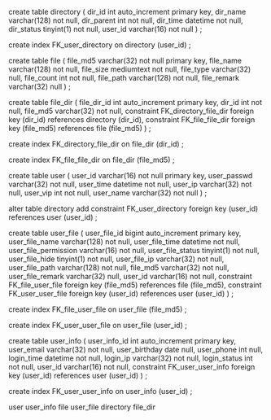 create table directory
(
	dir_id int auto_increment
		primary key,
	dir_name varchar(128) not null,
	dir_parent int not null,
	dir_time datetime not null,
	dir_status tinyint(1) not null,
	user_id varchar(16) not null
)
;

create index FK_user_directory
	on directory (user_id)
;

create table file
(
	file_md5 varchar(32) not null
		primary key,
	file_name varchar(128) not null,
	file_size mediumtext not null,
	file_type varchar(32) null,
    file_count int not null,
	file_path varchar(128) not null,
	file_remark varchar(32) null
)
;

create table file_dir
(
	file_dir_id int auto_increment
		primary key,
	dir_id int not null,
	file_md5 varchar(32) not null,
	constraint FK_directory_file_dir
		foreign key (dir_id) references directory (dir_id),
	constraint FK_file_file_dir
		foreign key (file_md5) references file (file_md5)
)
;

create index FK_directory_file_dir
	on file_dir (dir_id)
;

create index FK_file_file_dir
	on file_dir (file_md5)
;

create table user
(
	user_id varchar(16) not null
		primary key,
	user_passwd varchar(32) not null,
	user_time datetime not null,
	user_ip varchar(32) not null,
	user_vip int not null,
	user_name varchar(32) not null
)
;

alter table directory
	add constraint FK_user_directory
		foreign key (user_id) references user (user_id)
;

create table user_file
(
	user_file_id bigint auto_increment
		primary key,
	user_file_name varchar(128) not null,
	user_file_time datetime not null,
	user_file_permission varchar(16) not null,
	user_file_status tinyint(1) not null,
	user_file_hide tinyint(1) not null,
	user_file_ip varchar(32) not null,
	user_file_path varchar(128) not null,
	file_md5 varchar(32) not null,
	user_file_remark varchar(32) null,
	user_id varchar(16) not null,
	constraint FK_file_user_file
		foreign key (file_md5) references file (file_md5),
	constraint FK_user_user_file
		foreign key (user_id) references user (user_id)
)
;

create index FK_file_user_file
	on user_file (file_md5)
;

create index FK_user_user_file
	on user_file (user_id)
;

create table user_info
(
	user_info_id int auto_increment
		primary key,
	user_email varchar(32) not null,
	user_birthday date null,
	user_phone int null,
	login_time datetime not null,
	login_ip varchar(32) not null,
	login_status int not null,
	user_id varchar(16) not null,
	constraint FK_user_user_info
		foreign key (user_id) references user (user_id)
)
;

create index FK_user_user_info
	on user_info (user_id)
;

user
user_info
file
user_file
directory
file_dir


